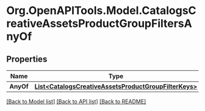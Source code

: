 # Org.OpenAPITools.Model.CatalogsCreativeAssetsProductGroupFiltersAnyOf

## Properties

Name | Type | Description | Notes
------------ | ------------- | ------------- | -------------
**AnyOf** | [**List&lt;CatalogsCreativeAssetsProductGroupFilterKeys&gt;**](CatalogsCreativeAssetsProductGroupFilterKeys.md) |  | 

[[Back to Model list]](../README.md#documentation-for-models) [[Back to API list]](../README.md#documentation-for-api-endpoints) [[Back to README]](../README.md)

